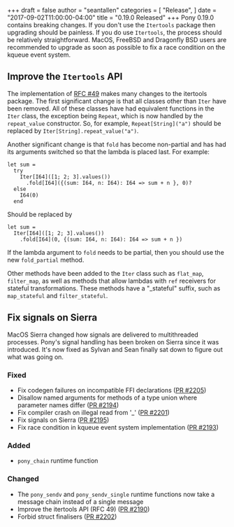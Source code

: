 +++
draft = false
author = "seantallen"
categories = [
    "Release",
]
date = "2017-09-02T11:00:00-04:00"
title = "0.19.0 Released"
+++
Pony 0.19.0 contains breaking changes. If you don't use the `Itertools` package then upgrading should be painless. If you do use `Itertools`, the process should be relatively straightforward. MacOS, FreeBSD and Dragonfly BSD users are recommended to upgrade as soon as possible to fix a race condition on the kqueue event system.

<!--more-->

## Improve the `Itertools` API

The implementation of [RFC #49](https://github.com/ponylang/rfcs/blob/master/text/0049-improved-itertools-api.md) makes many changes to the itertools package. The first significant change is that all classes other than `Iter` have been removed. All of these classes have had equivalent functions in the `Iter` class, the exception being `Repeat`, which is now handled by the `repeat_value` constructor. So, for example, `Repeat[String]("a")` should be replaced by `Iter[String].repeat_value("a")`.

Another significant change is that `fold` has become non-partial and has had its arguments switched so that the lambda is placed last. For example:

```pony
let sum =
  try  
    Iter[I64]([1; 2; 3].values())
      .fold[I64]({(sum: I64, n: I64): I64 => sum + n }, 0)?
  else
    I64(0)
  end
```

Should be replaced by

```pony
let sum =
  Iter[I64]([1; 2; 3].values())
    .fold[I64](0, {(sum: I64, n: I64): I64 => sum + n })
```

If the lambda argument to `fold` needs to be partial, then you should use the new `fold_partial` method.

Other methods have been added to the `Iter` class such as `flat_map`, `filter_map`, as well as methods that allow lambdas with `ref` receivers for stateful transformations. These methods have a "_stateful" suffix, such as `map_stateful` and `filter_stateful`.

## Fix signals on Sierra

MacOS Sierra changed how signals are delivered to multithreaded processes. Pony's signal handling has been broken on Sierra since it was introduced. It's now fixed as Sylvan and Sean finally sat down to figure out what was going on.

### Fixed

- Fix codegen failures on incompatible FFI declarations ([PR #2205](https://github.com/ponylang/ponyc/pull/2205))
- Disallow named arguments for methods of a type union where parameter names differ ([PR #2194](https://github.com/ponylang/ponyc/pull/2194))
- Fix compiler crash on illegal read from '_' ([PR #2201](https://github.com/ponylang/ponyc/pull/2201))
- Fix signals on Sierra ([PR #2195](https://github.com/ponylang/ponyc/pull/2195))
- Fix race condition in kqueue event system implementation ([PR #2193](https://github.com/ponylang/ponyc/pull/2193))

### Added

- `pony_chain` runtime function

### Changed

- The `pony_sendv` and `pony_sendv_single` runtime functions now take a message chain instead of a single message
- Improve the itertools API (RFC 49) ([PR #2190](https://github.com/ponylang/ponyc/pull/2190))
- Forbid struct finalisers ([PR #2202](https://github.com/ponylang/ponyc/pull/2202))

